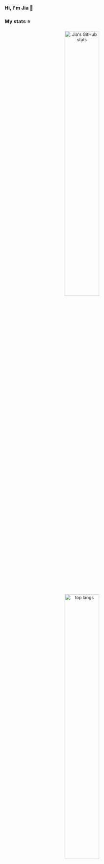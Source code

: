 ### Hi, I'm Jia 👋

### My stats ⭐
<div align="center">
<img alt="Jia's GitHub stats"  width="47%"  src="https://github-readme-stats.vercel.app/api?username=daisy119&show_icons=true&theme=tokyonight" /><br>


<!-- [![Daisy119's GitHub stats](https://github-readme-stats.vercel.app/api?username=daisy119&show_icons=true&theme=tokyonight)](https://github.com/daisy119/github-readme-stats) -->


<img alt="top langs"  width="47%" src="https://github-readme-stats.vercel.app/api/top-langs/?username=daisy119&layout=compact&theme=tokyonight" />

<!-- [![Top Langs](https://github-readme-stats.vercel.app/api/top-langs/?username=daisy119&layout=compact&theme=tokyonight)](https://github.com/daisy119/github-readme-stats) -->

<!-- [![Top Langs](https://github-readme-stats.vercel.app/api/top-langs/?username=daisy119&layout=donut&theme=tokyonight)](https://github.com/daisy119/github-readme-stats) -->

</div>

